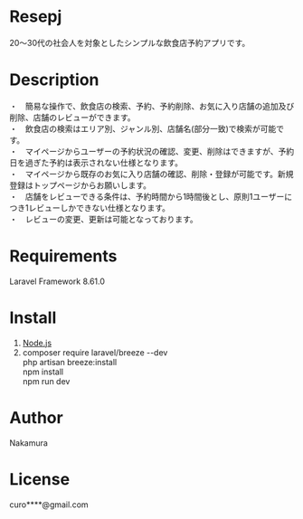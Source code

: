 # Resepj

20～30代の社会人を対象としたシンプルな飲食店予約アプリです。

# Description

・　簡易な操作で、飲食店の検索、予約、予約削除、お気に入り店舗の追加及び削除、店舗のレビューができます。  
・　飲食店の検索はエリア別、ジャンル別、店舗名(部分一致)で検索が可能です。  
・　マイページからユーザーの予約状況の確認、変更、削除はできますが、予約日を過ぎた予約は表示されない仕様となります。  
・　マイページから既存のお気に入り店舗の確認、削除・登録が可能です。新規登録はトップページからお願いします。  
・　店舗をレビューできる条件は、予約時間から1時間後とし、原則1ユーザーにつき1レビューしかできない仕様となります。  
・　レビューの変更、更新は可能となっております。  

# Requirements

Laravel Framework 8.61.0

# Install

1. [Node.js](https://nodejs.org/ja/)
2. composer require laravel/breeze --dev<br>
   php artisan breeze:install<br>
   npm install<br>
   npm run dev

# Author

Nakamura

# License

curo****@gmail.com


